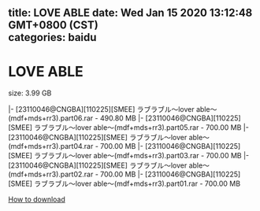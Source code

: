 
title: LOVE ABLE
date: Wed Jan 15 2020 13:12:48 GMT+0800 (CST)    
categories: baidu
---

# LOVE ABLE
size: 3.99 GB
 
 
|- [23110046@CNGBA][110225][SMEE] ラブラブル～lover able～(mdf+mds+rr3).part06.rar - 490.80 MB
|- [23110046@CNGBA][110225][SMEE] ラブラブル～lover able～(mdf+mds+rr3).part05.rar - 700.00 MB
|- [23110046@CNGBA][110225][SMEE] ラブラブル～lover able～(mdf+mds+rr3).part04.rar - 700.00 MB
|- [23110046@CNGBA][110225][SMEE] ラブラブル～lover able～(mdf+mds+rr3).part03.rar - 700.00 MB
|- [23110046@CNGBA][110225][SMEE] ラブラブル～lover able～(mdf+mds+rr3).part02.rar - 700.00 MB
|- [23110046@CNGBA][110225][SMEE] ラブラブル～lover able～(mdf+mds+rr3).part01.rar - 700.00 MB

[How to download](https://bpcam.bemobtrk.com/go/2ceec3aa-1ca2-46d6-b9ff-aaa5c184517c?jno=537)
